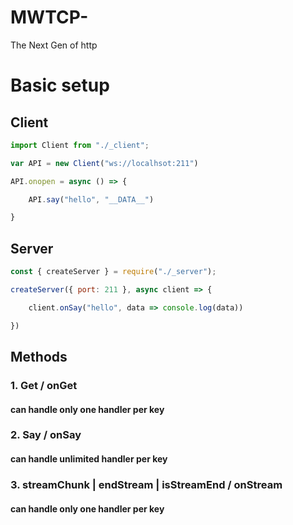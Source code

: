 # MWTCP-

The Next Gen of http

# Basic setup

## Client

``` js
import Client from "./_client";

var API = new Client("ws://localhsot:211")

API.onopen = async () => {

    API.say("hello", "__DATA__")

}
```

## Server

``` js
const { createServer } = require("./_server");

createServer({ port: 211 }, async client => {

    client.onSay("hello", data => console.log(data))

})
```


## Methods 
### 1. Get / onGet
#### can handle only one handler per key
### 2. Say / onSay
#### can handle unlimited handler per key
### 3. streamChunk | endStream | isStreamEnd / onStream
#### can handle only one handler per key